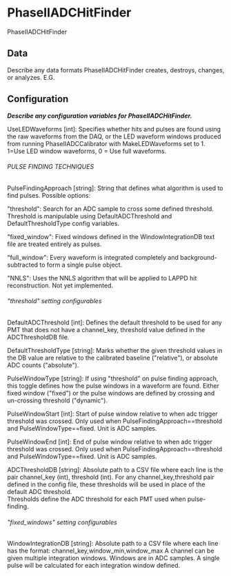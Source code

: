 # PhaseIIADCHitFinder

PhaseIIADCHitFinder

## Data

Describe any data formats PhaseIIADCHitFinder creates, destroys, changes, or analyzes. E.G.

## Configuration

***Describe any configuration variables for PhaseIIADCHitFinder.***

UseLEDWaveforms [int]: Specifies whether hits and pulses are found using the 
       raw waveforms from the DAQ, or the LED waveform windows produced from running 
       PhaseIIADCCalibrator with MakeLEDWaveforms set to 1.  
       1=Use LED window waveforms, 
       0 = Use full waveforms.

###### PULSE FINDING TECHNIQUES #########

PulseFindingApproach [string]: String that defines what algorithm is used to find pulses.
Possible options:

  "threshold": Search for an ADC sample to cross some defined threshold.  Threshold 
is manipulable using DefaultADCThreshold and DefaultThresholdType config variables.

  "fixed_window": Fixed windows defined in the WindowIntegrationDB text file are
                  treated entirely as pulses.

  "full_window": Every waveform is integrated completely and background-subtracted
                 to form a single pulse object.
  
  "NNLS": Uses the NNLS algorithm that will be applied to LAPPD hit reconstruction.
          Not yet implemented.

###### "threshold" setting configurables ########

DefaultADCThreshold [int]: Defines the default threshold to be used for any PMT
      that does not have a channel_key, threshold value defined in the ADCThresholdDB
      file.

DefaultThresholdType [string]: Marks whether the given threshold values in the DB value are
      relative to the calibrated baseline ("relative"), or absolute ADC counts ("absolute").

PulseWindowType [string]: If using "threshold" on pulse finding approach, this toggle defines
      how the pulse windows in a waveform are found.  Either fixed window ("fixed") or
      the pulse windows are defined by crossing and un-crossing threshold ("dynamic").

PulseWindowStart [int]: Start of pulse window relative to when adc trigger threshold
      was crossed.  Only used when PulseFindingApproach==threshold and
      PulseWindowType==fixed.  Unit is ADC samples.

PulseWindowEnd [int]: End of pulse window relative to when adc trigger threshold
      was crossed.  Only used when PulseFindingApproach==threshold and
      PulseWindowType==fixed.  Unit is ADC samples.

ADCThresholdDB [string]: Absolute path to a CSV file where each line is the pair
      channel_key (int), threshold (int).  For any channel_key,threshold pair defined in the 
      config file, these thresholds will be used in place of the default ADC threshold.  
      Thresholds define the ADC threshold for each PMT used when pulse-finding.

###### "fixed_windows" setting configurables ######

WindowIntegrationDB [string]: Absolute path to a CSV file where each line has the format:
        channel_key,window_min,window_max
      A channel can be given multiple integration windows.  Windows are in ADC samples.
      A single pulse will be calculated for each integration window defined.

```
```

